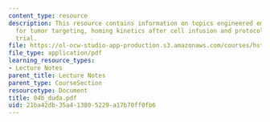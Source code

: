 ```yaml
---
content_type: resource
description: This resource contains information on topics engineered embryonic EPCs
  for tumor targeting, homing kinetics after cell infusion and protocol of clinical
  trial.
file: https://ol-ocw-studio-app-production.s3.amazonaws.com/courses/hst-525j-tumor-pathophysiology-and-transport-phenomena-fall-2005/21ba42db35a413805229a17b70ff0fb6_04b_duda.pdf
file_type: application/pdf
learning_resource_types:
- Lecture Notes
parent_title: Lecture Notes
parent_type: CourseSection
resourcetype: Document
title: 04b_duda.pdf
uid: 21ba42db-35a4-1380-5229-a17b70ff0fb6
---
```

